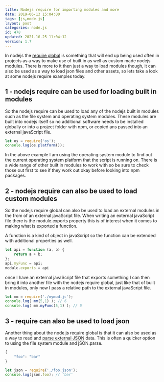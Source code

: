 ```yaml
---
title: Nodejs require for importing modules and more
date: 2019-06-13 15:04:00
tags: [js,node.js]
layout: post
categories: node.js
id: 478
updated: 2021-10-25 11:04:12
version: 1.7
---
```


In nodejs the [require global](https://nodejs.org/docs/latest-v8.x/api/modules.html#modules_require) is something that will end up being used often in projects as a way to make use of built in as well as custom made nodejs modules. There is more to it then just a way to load modules though, it can also be used as a way to load json files and other assets, so lets take a look at some nodejs require examples today.

<!-- more -->

## 1 - nodejs require can be used for loading built in modules

So the nodejs require can be used to load any of the nodejs built in modules such as the file system and operating system modules. These modules are built into nodejs itself so no additional software needs to be installed globally or into a project folder with npm, or copied ans passed into an external javaScript file.

```js
let os = require('os');
console.log(os.platform());
```

In the above example I am using the operating system module to find out the current operating system platform that the script is running on. There is a wide range of other built in modules to work with so be sure to check those out first to see if they work out okay before looking into npm packages.

## 2 - nodejs require can also be used to load custom modules

So the nodejs require global can also be used to load an external modules in the from of an external javaScript file. When writing an external javaScript file there is the module.exports property this is of interest when it comes to making what is exported a function.

A function is a kind of object in javaScript so the function can be extended with additional properties as well.

```js
let api = function (a, b) {
    return a + b;
};
api.myFunc = api;
module.exports = api
```

once I have an external javaScript file that exports something I can then bring it into another file with the nodejs require global, just like that of built in modules, only now I pass a relative path to the external javaScript file.

```js
let mm = require('./mymod.js');
console.log( mm(5,1) ); // 6
console.log( mm.myFunc(5,1) ); // 6
```

## 3 - require can also be used to load json

Another thing about the node.js require global is that it can also be used as a way to read and [parse external JSON](/2020/02/28/js-json-parse/) data. This is often a quicker option to using the file system module and jSON.parse.

```js
{
    "foo": "bar"
}
```

```js
let json = require('./foo.json');
console.log(json.foo); // 'bar'
```